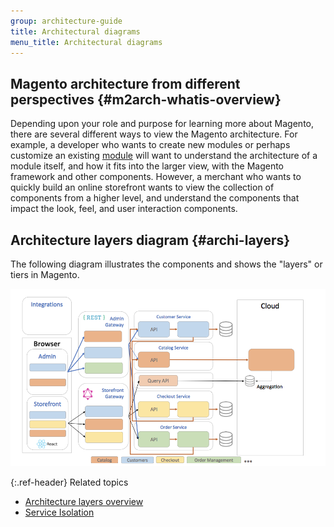 ```yaml
---
group: architecture-guide
title: Architectural diagrams
menu_title: Architectural diagrams
---
```


## Magento architecture from different perspectives  {#m2arch-whatis-overview}

Depending upon your role and purpose for learning more about Magento, there are several different ways to view the Magento architecture. For example, a developer who wants to create new modules or perhaps customize an existing [module](https://glossary.magento.com/module) will want to understand the architecture of a module itself, and how it fits into the larger view, with the Magento framework and other components. However, a merchant who wants to quickly build an online storefront wants to view the collection of components from a higher level, and understand the components that impact the look, feel, and user interaction components.

## Architecture layers diagram {#archi-layers}

The following diagram illustrates the components and shows the "layers" or tiers in Magento.

![Architectural Diagram](../../_images/archi_diagram_desired-state.png)

{:.ref-header}
Related topics

-  [Architecture layers overview]({{page.baseurl}}/architecture/archi_perspectives/ALayers_intro.html)
-  [Service Isolation](https://github.com/magento/architecture/blob/master/design-documents/service-isolation.md)
